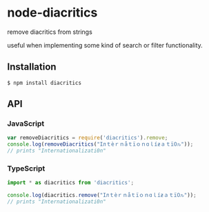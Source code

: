 # node-diacritics

remove diacritics from strings

useful when implementing some kind of search or filter functionality.

## Installation

```
$ npm install diacritics
```

## API

### JavaScript
```js
var removeDiacritics = require('diacritics').remove;
console.log(removeDiacritics("Iлｔèｒｎåｔïｏｎɑｌíƶａｔï߀ԉ"));
// prints "Internationalizati0n"
```

### TypeScript
```ts
import * as diacritics from 'diacritics';

console.log(diacritics.remove("Iлｔèｒｎåｔïｏｎɑｌíƶａｔï߀ԉ"));
// prints "Internationalizati0n"
```